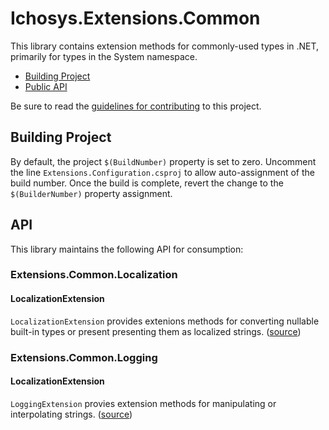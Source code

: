 # Ichosys.Extensions.Common #
This library contains extension methods for commonly-used types in .NET, primarily for types in the System namespace. 

* [Building Project](#building-prjoject)
* [Public API](#api)

Be sure to read the [guidelines for contributing](CONTRIBUTING.md) to this project.

## Building Project ##
By default, the project `$(BuildNumber)` property is set to zero. Uncomment the line `Extensions.Configuration.csproj` to allow auto-assignment of the build number. Once the build is complete, revert the change to the `$(BuilderNumber)` property assignment.

## API ##
This library maintains the following API for consumption:

### Extensions.Common.Localization
#### LocalizationExtension  #### 
`LocalizationExtension` provides extenions methods for converting nullable built-in types 
or present presenting them as localized strings. ([source](\Extensions.Common\Localization\LocalizationExtension.cs))

###

### Extensions.Common.Logging
#### LocalizationExtension  ####
`LoggingExtension` provies extension methods for manipulating or interpolating strings. ([source](\Extensions.Common\Logging\LoggingExtension.cs))

###
